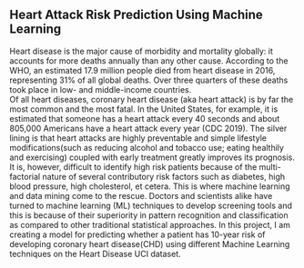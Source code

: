  ## Heart Attack Risk Prediction Using Machine Learning
 Heart disease is the major cause of morbidity and mortality globally: it accounts for more deaths annually than any other cause. According to the WHO, an estimated 17.9 million people died from heart disease in 2016, representing 31% of all global deaths. Over three quarters of these deaths took place in low- and middle-income countries.<br/>
Of all heart diseases, coronary heart disease (aka heart attack) is by far the most common and the most fatal. In the United States, for example, it is estimated that someone has a heart attack every 40 seconds and about 805,000 Americans have a heart attack every year (CDC 2019).
The silver lining is that heart attacks are highly preventable and simple lifestyle modifications(such as reducing alcohol and tobacco use; eating healthily and exercising) coupled with early treatment greatly improves its prognosis. It is, however, difficult to identify high risk patients because of the multi-factorial nature of several contributory risk factors such as diabetes, high blood pressure, high cholesterol, et cetera. This is where machine learning and data mining come to the rescue.
Doctors and scientists alike have turned to machine learning (ML) techniques to develop screening tools and this is because of their superiority in pattern recognition and classification as compared to other traditional statistical approaches.
In this project, I am creating a model for predicting whether a patient has 10-year risk of developing coronary heart disease(CHD) using different Machine Learning techniques on the Heart Disease UCI dataset.
